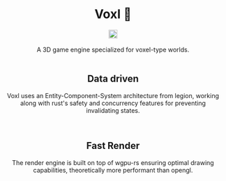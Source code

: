 <div align=center>
    <h1>Voxl 🧊</h1>
    <a href="https://github.com/voxl-rs/voxl/actions"><img height=20 alt="Workflow Status" src="https://img.shields.io/github/workflow/status/voxl-rs/voxl/Rust?style=for-the-badge"></a>
    <br><br>
    A 3D game engine specialized for voxel-type worlds.
    <br>
    <br>
    <h2>Data driven</h2>
    <p>Voxl uses an Entity-Component-System architecture from legion, working along with rust's safety and concurrency features for preventing invalidating states.</p>
    <br>
  <h2>Fast Render</h2>
  <p>The render engine is built on top of wgpu-rs ensuring optimal drawing capabilities, theoretically more performant than opengl.</p>
</div>


